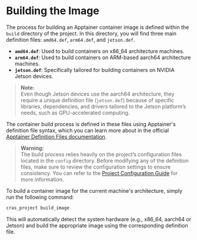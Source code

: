 # Building the Image

The process for building an Apptainer container image is defined within the `build` directory of the project. In this directory, you will find three main definition files: `amd64.def`, `arm64.def`, and `jetson.def`.

- **`amd64.def`**: Used to build containers on x86_64 architecture machines.
- **`arm64.def`**: Used to build containers on ARM-based aarch64 architecture machines.
- **`jetson.def`**: Specifically tailored for building containers on NVIDIA Jetson devices.

> **Note:**  
> Even though Jetson devices use the aarch64 architecture, they require a unique definition file (`jetson.def`) because of specific libraries, dependencies, and drivers tailored to the Jetson platform’s needs, such as GPU-accelerated computing.

The container build process is defined in these files using Apptainer's definition file syntax, which you can learn more about in the official [Apptainer Definition Files documentation](https://apptainer.org/docs/user/main/definition_files.html).

> **Warning:**  
> The build process relies heavily on the project’s configuration files located in the `config` directory. Before modifying any of the definition files, make sure to review the configuration settings to ensure consistency. You can refer to the [Project Configuration Guide](docs/config.md) for more information.

To build a container image for the current machine's architecture, simply run the following command:

```bash
cras_project build_image
```

This will automatically detect the system hardware (e.g., x86_64, aarch64 or Jetson) and build the appropriate image using the corresponding definition file.